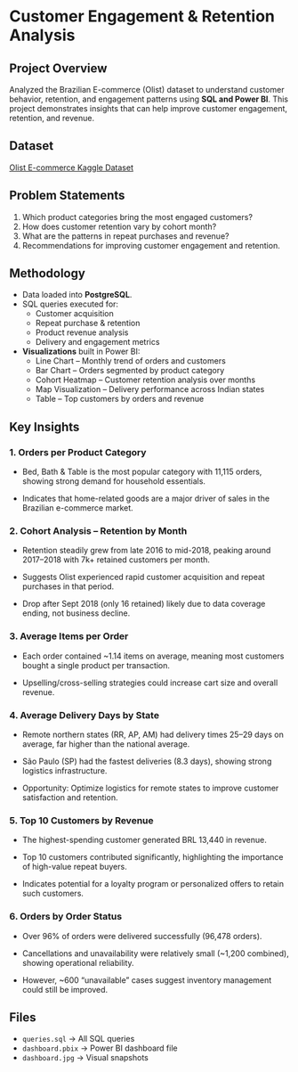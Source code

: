 # Customer Engagement & Retention Analysis

## Project Overview
Analyzed the Brazilian E-commerce (Olist) dataset to understand customer behavior, retention, and engagement patterns using **SQL and Power BI**. This project demonstrates insights that can help improve customer engagement, retention, and revenue.

## Dataset
[Olist E-commerce Kaggle Dataset](https://www.kaggle.com/datasets/olistbr/brazilian-ecommerce?resource=download)

## Problem Statements
1. Which product categories bring the most engaged customers?
2. How does customer retention vary by cohort month?
3. What are the patterns in repeat purchases and revenue?
4. Recommendations for improving customer engagement and retention.

## Methodology
- Data loaded into **PostgreSQL**.
- SQL queries executed for:
  - Customer acquisition
  - Repeat purchase & retention
  - Product revenue analysis
  - Delivery and engagement metrics
- **Visualizations** built in Power BI:
  - Line Chart – Monthly trend of orders and customers
  - Bar Chart – Orders segmented by product category
  - Cohort Heatmap – Customer retention analysis over months
  - Map Visualization – Delivery performance across Indian states
  - Table – Top customers by orders and revenue

## Key Insights
### 1. Orders per Product Category

- Bed, Bath & Table is the most popular category with 11,115 orders, showing strong demand for household essentials.

- Indicates that home-related goods are a major driver of sales in the Brazilian e-commerce market.

### 2. Cohort Analysis – Retention by Month

- Retention steadily grew from late 2016 to mid-2018, peaking around 2017–2018 with 7k+ retained customers per month.

- Suggests Olist experienced rapid customer acquisition and repeat purchases in that period.

- Drop after Sept 2018 (only 16 retained) likely due to data coverage ending, not business decline.

### 3. Average Items per Order

- Each order contained ~1.14 items on average, meaning most customers bought a single product per transaction.

- Upselling/cross-selling strategies could increase cart size and overall revenue.

### 4. Average Delivery Days by State

- Remote northern states (RR, AP, AM) had delivery times 25–29 days on average, far higher than the national average.

- São Paulo (SP) had the fastest deliveries (8.3 days), showing strong logistics infrastructure.

- Opportunity: Optimize logistics for remote states to improve customer satisfaction and retention.

### 5. Top 10 Customers by Revenue

- The highest-spending customer generated BRL 13,440 in revenue.

- Top 10 customers contributed significantly, highlighting the importance of high-value repeat buyers.

- Indicates potential for a loyalty program or personalized offers to retain such customers.

### 6. Orders by Order Status

- Over 96% of orders were delivered successfully (96,478 orders).

- Cancellations and unavailability were relatively small (~1,200 combined), showing operational reliability.

- However, ~600 “unavailable” cases suggest inventory management could still be improved.

## Files
- `queries.sql` → All SQL queries
- `dashboard.pbix` → Power BI dashboard file
- `dashboard.jpg` → Visual snapshots
